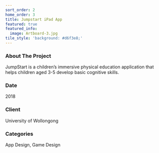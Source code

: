 ```yaml
---
sort_order: 2
home_order: 3
title: Jumpstart iPad App
featured: true
featured_info:
  image: Artboard-3.jpg
tile_style: 'background: #d6f3e8;'
---
```


<h3>About The Project</h3> 

JumpStart is a children’s immersive physical education application that helps children aged 3-5 develop basic cognitive skills.

<h3>Date</h3>
2018

<h3>Client</h3>
University of Wollongong

<h3>Categories</h3>
App Design, Game Design